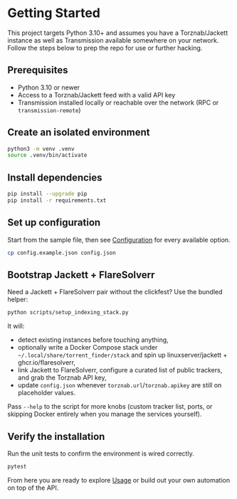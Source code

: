 # Getting Started

This project targets Python 3.10+ and assumes you have a Torznab/Jackett instance as well as Transmission available somewhere on your network. Follow the steps below to prep the repo for use or further hacking.

## Prerequisites

- Python 3.10 or newer
- Access to a Torznab/Jackett feed with a valid API key
- Transmission installed locally or reachable over the network (RPC or `transmission-remote`)

## Create an isolated environment

```bash
python3 -m venv .venv
source .venv/bin/activate
```

## Install dependencies

```bash
pip install --upgrade pip
pip install -r requirements.txt
```

## Set up configuration

Start from the sample file, then see [Configuration](configuration.md) for every available option.

```bash
cp config.example.json config.json
```

## Bootstrap Jackett + FlareSolverr

Need a Jackett + FlareSolverr pair without the clickfest? Use the bundled helper:

```bash
python scripts/setup_indexing_stack.py
```

It will:

- detect existing instances before touching anything,
- optionally write a Docker Compose stack under `~/.local/share/torrent_finder/stack` and spin up linuxserver/jackett + ghcr.io/flaresolverr,
- link Jackett to FlareSolverr, configure a curated list of public trackers, and grab the Torznab API key,
- update `config.json` whenever `torznab.url`/`torznab.apikey` are still on placeholder values.

Pass `--help` to the script for more knobs (custom tracker list, ports, or skipping Docker entirely when you manage the services yourself).

## Verify the installation

Run the unit tests to confirm the environment is wired correctly.

```bash
pytest
```

From here you are ready to explore [Usage](usage.md) or build out your own automation on top of the API.
